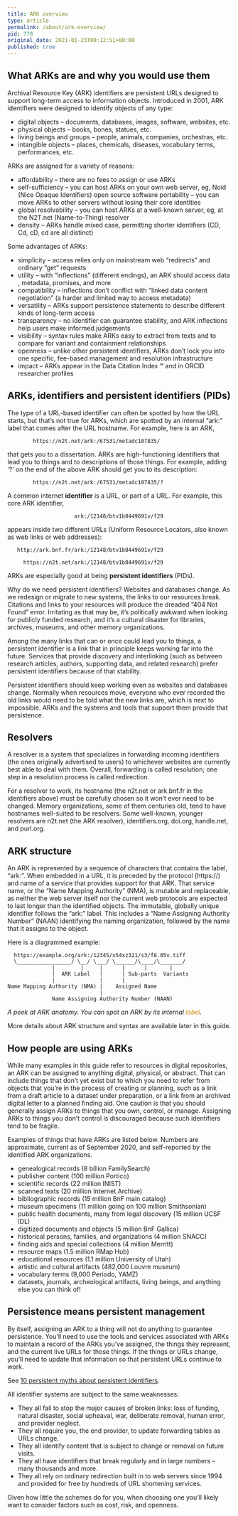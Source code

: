 ```yaml
---
title: ARK overview
type: article
permalink: /about/ark-overview/
pid: 778
original_date: 2021-01-23T00:12:51+00:00
published: true
---
```


## What ARKs are and why you would use them

Archival Resource Key (ARK) identifiers are persistent URLs designed to
support long-term access to information objects. Introduced in 2001, ARK
identifiers were designed to identify objects of any type:

-   digital objects – documents, databases, images, software, websites, etc.
-   physical objects – books, bones, statues, etc.
-   living beings and groups – people, animals, companies, orchestras, etc.
-   intangible objects – places, chemicals, diseases, vocabulary terms,
    performances, etc.

ARKs are assigned for a variety of reasons:

-   affordability – there are no fees to assign or use ARKs
-   self-sufficiency – you can host ARKs on your own web server, eg, Noid
    (Nice Opaque Identifiers) open source software portability – you can move
    ARKs to other servers without losing their core identities
-   global resolvability – you can host ARKs at a well-known server, eg, at
    the N2T.net (Name-to-Thing) resolver
-   density – ARKs handle mixed case, permitting shorter identifiers (CD, Cd,
    cD, cd are all distinct)

Some advantages of ARKs:

-   simplicity – access relies only on mainstream web “redirects” and ordinary
    “get” requests
-   utility – with “inflections” (different endings), an ARK should access
    data , metadata, promises, and more
-   compatibility – inflections don’t conflict with “linked data content
    negotiation” (a harder and limited way to access metadata)
-   versatility – ARKs support persistence statements to describe different
    kinds of long-term access
-   transparency – no identifier can guarantee stability, and ARK inflections
    help users make informed judgements
-   visibility – syntax rules make ARKs easy to extract from texts and to
    compare for variant and containment relationships
-   openness – unlike other persistent identifiers, ARKs don’t lock you into
    one specific, fee-based management and resolution infrastructure
-   impact – ARKs appear in the Data Citation Index ℠ and in ORCID researcher
    profiles

## ARKs, identifiers and persistent identifiers (PIDs)

The type of a URL-based identifier can often be spotted by how the URL starts,
but that’s not true for ARKs, which are spotted by an internal “ark:” label
that comes after the URL hostname. For example, here is an ARK,

            https://n2t.net/ark:/67531/metadc107835/

that gets you to a dissertation. ARKs are high-functioning identifiers that
lead you to things and to descriptions of those things. For example, adding
‘?’ on the end of the above ARK should get you to its description:

            https://n2t.net/ark:/67531/metadc107835/?

A common internet **identifier** is a URL, or part of a URL. For example, this
core ARK identifier,

                         ark:/12148/btv1b8449691v/f29

appears inside two different URLs (Uniform Resource Locators, also known as
web links or web addresses):

       http://ark.bnf.fr/ark:/12148/btv1b8449691v/f29

         https://n2t.net/ark:/12148/btv1b8449691v/f29

ARKs are especially good at being **persistent identifiers** (PIDs).

Why do we need persistent identifiers? Websites and databases change. As we
redesign or migrate to new systems, the links to our resources break.
Citations and links to your resources will produce the dreaded “404 Not Found”
error. Irritating as that may be, it’s politically awkward when looking for
publicly funded research, and it’s a cultural disaster for libraries,
archives, museums, and other memory organizations.

Among the many links that can or once could lead you to things, a persistent
identifier is a link that in principle keeps working far into the future.
Services that provide discovery and interlinking (such as between research
articles, authors, supporting data, and related research) prefer persistent
identifiers because of that stability.

Persistent identifiers should keep working even as websites and databases
change. Normally when resources move, everyone who ever recorded the old links
would need to be told what the new links are, which is next to impossible.
ARKs and the systems and tools that support them provide that persistence.

## Resolvers

A resolver is a system that specializes in forwarding incoming identifiers
(the ones originally advertised to users) to whichever websites are currently
best able to deal with them. Overall, forwarding is called resolution; one
step in a resolution process is called redirection.

For a resolver to work, its hostname (the n2t.net or ark.bnf.fr in the
identifiers above) must be carefully chosen so it won’t ever need to be
changed. Memory organizations, some of them centuries old, tend to have
hostnames well-suited to be resolvers. Some well-known, younger resolvers are
n2t.net (the ARK resolver), identifiers.org, doi.org, handle.net, and
purl.org.

## ARK structure

An ARK is represented by a sequence of characters that contains the label,
“ark:”. When embedded in a URL, it is preceded by the protocol (https://) and
name of a service that provides support for that ARK. That service name, or
the “Name Mapping Authority” (NMA), is mutable and replaceable, as neither the
web server itself nor the current web protocols are expected to last longer
than the identified objects. The immutable, globally unique identifier follows
the “ark:” label. This includes a “Name Assigning Authority Number” (NAAN)
identifying the naming organization, followed by the name that it assigns to
the object.

Here is a diagrammed example:

      https://example.org/ark:/12345/x54xz321/s3/f8.05v.tiff
      \_________________/ \__/ \___/ \______/\____/\_______/
                  |        |     |      |      |       |
                  |  ARK Label   |      | Sub-parts  Variants
                  |              |      |
    Name Mapping Authority (NMA) |    Assigned Name
                                 |
                  Name Assigning Authority Number (NAAN)

*A peek at ARK anatomy. You can spot an ARK by its internal* *<span
class="has-inline-color" style="color:#c88c0a">label</span>.*

More details about ARK structure and syntax are available later in this guide.

## How people are using ARKs

While many examples in this guide refer to resources in digital repositories,
an ARK can be assigned to anything digital, physical, or abstract. That can
include things that don’t yet exist but to which you need to refer from
objects that you’re in the process of creating or planning, such as a link
from a draft article to a dataset under preparation, or a link from an
archived digital letter to a planned finding aid. One caution is that you
should generally assign ARKs to things that you own, control, or manage.
Assigning ARKs to things you don’t control is discouraged because such
identifiers tend to be fragile.

Examples of things that have ARKs are listed below. Numbers are approximate,
current as of September 2020, and self-reported by the identified ARK
organizations.

-   genealogical records (8 billion FamilySearch)
-   publisher content (100 million Portico)
-   scientific records (22 million INIST)
-   scanned texts (20 million Internet Archive)
-   bibliographic records (15 million BnF main catalog)
-   museum specimens (11 million going on 100 million Smithsonian)
-   public health documents, many from legal discovery (15 million UCSF IDL)
-   digitized documents and objects (5 million BnF Gallica)
-   historical persons, families, and organizations (4 million SNACC)
-   finding aids and special collections (4 million Merritt)
-   resource maps (1.5 million RMap Hub)
-   educational resources (1.1 million University of Utah)
-   artistic and cultural artifacts (482,000 Louvre museum)
-   vocabulary terms (9,000 Periodo, YAMZ)
-   datasets, journals, archeological artifacts, living beings, and anything
    else you can think of!

## Persistence means persistent management

By itself, assigning an ARK to a thing will not do anything to guarantee
persistence. You’ll need to use the tools and services associated with ARKs to
maintain a record of the ARKs you’ve assigned, the things they represent, and
the current live URLs for those things. If the things or URLs change, you’ll
need to update that information so that persistent URLs continue to work.

See [10 persistent myths about persistent identifiers].

All identifier systems are subject to the same weaknesses:

-   They all fail to stop the major causes of broken links: loss of funding,
    natural disaster, social upheaval, war, deliberate removal, human error,
    and provider neglect.
-   They all require you, the end provider, to update forwarding tables as
    URLs change.
-   They all identify content that is subject to change or removal on future
    visits.
-   They all have identifiers that break regularly and in large numbers – many
    thousands and more.
-   They all rely on ordinary redirection built in to web servers since 1994
    and provided for free by hundreds of URL shortening services.

Given how little the schemes do for you, when choosing one you’ll likely want
to consider factors such as cost, risk, and openness.

[10 persistent myths about persistent identifiers]: /blog/ten-persistent-myths-about-persistent-identifiers/

